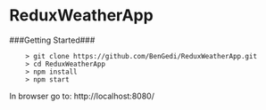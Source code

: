 # ReduxWeatherApp

###Getting Started###

```
	> git clone https://github.com/BenGedi/ReduxWeatherApp.git
	> cd ReduxWeatherApp
	> npm install
	> npm start
```
In browser go to: http://localhost:8080/
